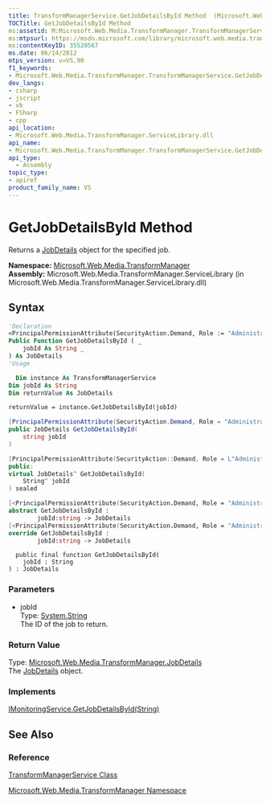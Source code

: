 ```yaml
---
title: TransformManagerService.GetJobDetailsById Method  (Microsoft.Web.Media.TransformManager)
TOCTitle: GetJobDetailsById Method
ms:assetid: M:Microsoft.Web.Media.TransformManager.TransformManagerService.GetJobDetailsById(System.String)
ms:mtpsurl: https://msdn.microsoft.com/library/microsoft.web.media.transformmanager.transformmanagerservice.getjobdetailsbyid(v=VS.90)
ms:contentKeyID: 35520567
ms.date: 06/14/2012
mtps_version: v=VS.90
f1_keywords:
- Microsoft.Web.Media.TransformManager.TransformManagerService.GetJobDetailsById
dev_langs:
- csharp
- jscript
- vb
- FSharp
- cpp
api_location:
- Microsoft.Web.Media.TransformManager.ServiceLibrary.dll
api_name:
- Microsoft.Web.Media.TransformManager.TransformManagerService.GetJobDetailsById
api_type:
  - Assembly
topic_type:
- apiref
product_family_name: VS
---
```


# GetJobDetailsById Method

Returns a [JobDetails](jobdetails-class-microsoft-web-media-transformmanager.md) object for the specified job.

**Namespace:**  [Microsoft.Web.Media.TransformManager](microsoft-web-media-transformmanager-namespace.md)  
**Assembly:**  Microsoft.Web.Media.TransformManager.ServiceLibrary (in Microsoft.Web.Media.TransformManager.ServiceLibrary.dll)

## Syntax

```vb
'Declaration
<PrincipalPermissionAttribute(SecurityAction.Demand, Role := "Administrators")> _
Public Function GetJobDetailsById ( _
    jobId As String _
) As JobDetails
'Usage

  Dim instance As TransformManagerService
Dim jobId As String
Dim returnValue As JobDetails

returnValue = instance.GetJobDetailsById(jobId)
```

```csharp
[PrincipalPermissionAttribute(SecurityAction.Demand, Role = "Administrators")]
public JobDetails GetJobDetailsById(
    string jobId
)
```

```cpp
[PrincipalPermissionAttribute(SecurityAction::Demand, Role = L"Administrators")]
public:
virtual JobDetails^ GetJobDetailsById(
    String^ jobId
) sealed
```

``` fsharp
[<PrincipalPermissionAttribute(SecurityAction.Demand, Role = "Administrators")>]
abstract GetJobDetailsById : 
        jobId:string -> JobDetails 
[<PrincipalPermissionAttribute(SecurityAction.Demand, Role = "Administrators")>]
override GetJobDetailsById : 
        jobId:string -> JobDetails 
```

```jscript
  public final function GetJobDetailsById(
    jobId : String
) : JobDetails
```

### Parameters

  - jobId  
    Type: [System.String](https://msdn.microsoft.com/library/s1wwdcbf)  
    The ID of the job to return.  

### Return Value

Type: [Microsoft.Web.Media.TransformManager.JobDetails](jobdetails-class-microsoft-web-media-transformmanager.md)  
The [JobDetails](jobdetails-class-microsoft-web-media-transformmanager.md) object.  

### Implements

[IMonitoringService.GetJobDetailsById(String)](imonitoringservice-getjobdetailsbyid-method-microsoft-web-media-transformmanager.md)  

## See Also

### Reference

[TransformManagerService Class](transformmanagerservice-class-microsoft-web-media-transformmanager.md)

[Microsoft.Web.Media.TransformManager Namespace](microsoft-web-media-transformmanager-namespace.md)

